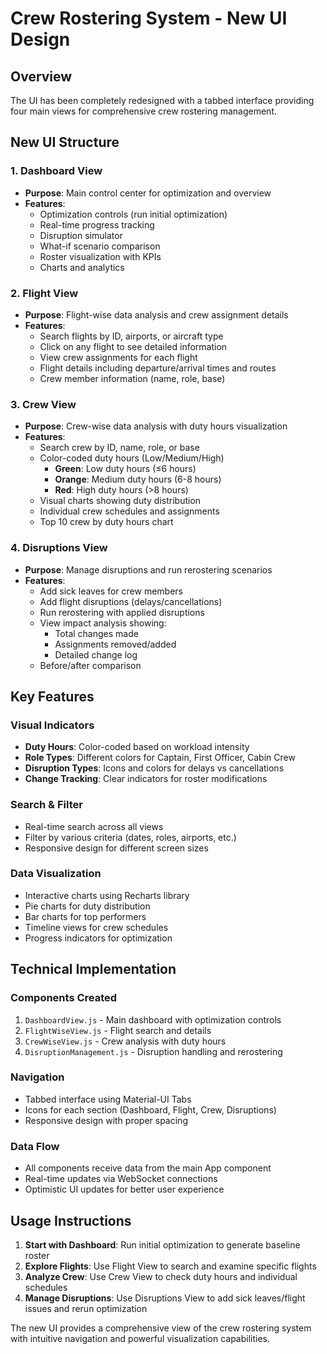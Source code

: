 # Crew Rostering System - New UI Design

## Overview
The UI has been completely redesigned with a tabbed interface providing four main views for comprehensive crew rostering management.

## New UI Structure

### 1. Dashboard View
- **Purpose**: Main control center for optimization and overview
- **Features**:
  - Optimization controls (run initial optimization)
  - Real-time progress tracking
  - Disruption simulator
  - What-if scenario comparison
  - Roster visualization with KPIs
  - Charts and analytics

### 2. Flight View
- **Purpose**: Flight-wise data analysis and crew assignment details
- **Features**:
  - Search flights by ID, airports, or aircraft type
  - Click on any flight to see detailed information
  - View crew assignments for each flight
  - Flight details including departure/arrival times and routes
  - Crew member information (name, role, base)

### 3. Crew View
- **Purpose**: Crew-wise data analysis with duty hours visualization
- **Features**:
  - Search crew by ID, name, role, or base
  - Color-coded duty hours (Low/Medium/High)
    - **Green**: Low duty hours (≤6 hours)
    - **Orange**: Medium duty hours (6-8 hours)
    - **Red**: High duty hours (>8 hours)
  - Visual charts showing duty distribution
  - Individual crew schedules and assignments
  - Top 10 crew by duty hours chart

### 4. Disruptions View
- **Purpose**: Manage disruptions and run rerostering scenarios
- **Features**:
  - Add sick leaves for crew members
  - Add flight disruptions (delays/cancellations)
  - Run rerostering with applied disruptions
  - View impact analysis showing:
    - Total changes made
    - Assignments removed/added
    - Detailed change log
  - Before/after comparison

## Key Features

### Visual Indicators
- **Duty Hours**: Color-coded based on workload intensity
- **Role Types**: Different colors for Captain, First Officer, Cabin Crew
- **Disruption Types**: Icons and colors for delays vs cancellations
- **Change Tracking**: Clear indicators for roster modifications

### Search & Filter
- Real-time search across all views
- Filter by various criteria (dates, roles, airports, etc.)
- Responsive design for different screen sizes

### Data Visualization
- Interactive charts using Recharts library
- Pie charts for duty distribution
- Bar charts for top performers
- Timeline views for crew schedules
- Progress indicators for optimization

## Technical Implementation

### Components Created
1. `DashboardView.js` - Main dashboard with optimization controls
2. `FlightWiseView.js` - Flight search and details
3. `CrewWiseView.js` - Crew analysis with duty hours
4. `DisruptionManagement.js` - Disruption handling and rerostering

### Navigation
- Tabbed interface using Material-UI Tabs
- Icons for each section (Dashboard, Flight, Crew, Disruptions)
- Responsive design with proper spacing

### Data Flow
- All components receive data from the main App component
- Real-time updates via WebSocket connections
- Optimistic UI updates for better user experience

## Usage Instructions

1. **Start with Dashboard**: Run initial optimization to generate baseline roster
2. **Explore Flights**: Use Flight View to search and examine specific flights
3. **Analyze Crew**: Use Crew View to check duty hours and individual schedules
4. **Manage Disruptions**: Use Disruptions View to add sick leaves/flight issues and rerun optimization

The new UI provides a comprehensive view of the crew rostering system with intuitive navigation and powerful visualization capabilities.
